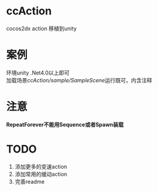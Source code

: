# ccAction
cocos2dx action 移植到unity

# 案例
环境unity .Net4.0以上即可  
加载场景*ccAction/sample/SampleScene*运行既可，内含注释

# 注意
**RepeatForever不能用Sequence或者Spawn装载**

# TODO
1. 添加更多的变速action  
2. 添加常用的缓动action  
3. 完善readme  